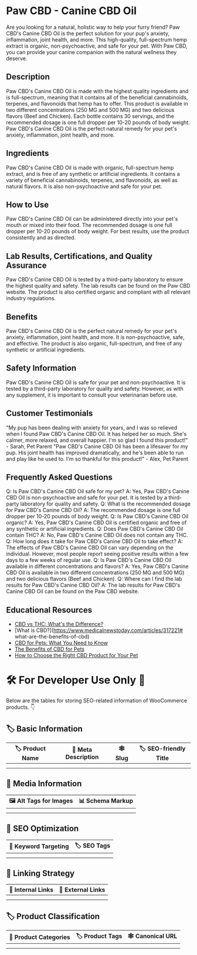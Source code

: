 # Paw CBD - Canine CBD Oil
Are you looking for a natural, holistic way to help your furry friend? Paw CBD's Canine CBD Oil is the perfect solution for your pup's anxiety, inflammation, joint health, and more. This high-quality, full-spectrum hemp extract is organic, non-psychoactive, and safe for your pet. With Paw CBD, you can provide your canine companion with the natural wellness they deserve.
## Description
Paw CBD's Canine CBD Oil is made with the highest quality ingredients and is full-spectrum, meaning that it contains all of the beneficial cannabinoids, terpenes, and flavonoids that hemp has to offer. This product is available in two different concentrations (250 MG and 500 MG) and two delicious flavors (Beef and Chicken). Each bottle contains 30 servings, and the recommended dosage is one full dropper per 10-20 pounds of body weight. Paw CBD's Canine CBD Oil is the perfect natural remedy for your pet's anxiety, inflammation, joint health, and more.
## Ingredients
Paw CBD's Canine CBD Oil is made with organic, full-spectrum hemp extract, and is free of any synthetic or artificial ingredients. It contains a variety of beneficial cannabinoids, terpenes, and flavonoids, as well as natural flavors. It is also non-psychoactive and safe for your pet.
## How to Use
Paw CBD's Canine CBD Oil can be administered directly into your pet's mouth or mixed into their food. The recommended dosage is one full dropper per 10-20 pounds of body weight. For best results, use the product consistently and as directed.
## Lab Results, Certifications, and Quality Assurance
Paw CBD's Canine CBD Oil is tested by a third-party laboratory to ensure the highest quality and safety. The lab results can be found on the Paw CBD website. The product is also certified organic and compliant with all relevant industry regulations.
## Benefits
Paw CBD's Canine CBD Oil is the perfect natural remedy for your pet's anxiety, inflammation, joint health, and more. It is non-psychoactive, safe, and effective. The product is also organic, full-spectrum, and free of any synthetic or artificial ingredients.
## Safety Information
Paw CBD's Canine CBD Oil is safe for your pet and non-psychoactive. It is tested by a third-party laboratory for quality and safety. However, as with any supplement, it is important to consult your veterinarian before use.
## Customer Testimonials
"My pup has been dealing with anxiety for years, and I was so relieved when I found Paw CBD's Canine CBD Oil. It has helped her so much. She's calmer, more relaxed, and overall happier. I'm so glad I found this product!" - Sarah, Pet Parent
"Paw CBD's Canine CBD Oil has been a lifesaver for my pup. His joint health has improved dramatically, and he's been able to run and play like he used to. I'm so thankful for this product!" - Alex, Pet Parent
## Frequently Asked Questions
Q: Is Paw CBD's Canine CBD Oil safe for my pet?
A: Yes, Paw CBD's Canine CBD Oil is non-psychoactive and safe for your pet. It is tested by a third-party laboratory for quality and safety.
Q: What is the recommended dosage for Paw CBD's Canine CBD Oil?
A: The recommended dosage is one full dropper per 10-20 pounds of body weight.
Q: Is Paw CBD's Canine CBD Oil organic?
A: Yes, Paw CBD's Canine CBD Oil is certified organic and free of any synthetic or artificial ingredients.
Q: Does Paw CBD's Canine CBD Oil contain THC?
A: No, Paw CBD's Canine CBD Oil does not contain any THC.
Q: How long does it take for Paw CBD's Canine CBD Oil to take effect?
A: The effects of Paw CBD's Canine CBD Oil can vary depending on the individual. However, most people report seeing positive results within a few days to a few weeks of regular use.
Q: Is Paw CBD's Canine CBD Oil available in different concentrations and flavors?
A: Yes, Paw CBD's Canine CBD Oil is available in two different concentrations (250 MG and 500 MG) and two delicious flavors (Beef and Chicken).
Q: Where can I find the lab results for Paw CBD's Canine CBD Oil?
A: The lab results for Paw CBD's Canine CBD Oil can be found on the Paw CBD website.
## Educational Resources
- [CBD vs THC: What's the Difference?](https://www.healthline.com/health/cbd-vs-thc)
- [What is CBD?](https://www.medicalnewstoday.com/articles/317221# what-are-the-benefits-of-cbd)
- [CBD for Pets: What You Need to Know](https://www.cbdforpets.org/cbd-for-pets/)
- [The Benefits of CBD for Pets](https://www.honestpaws.com/blogs/pet-care/cbd-for-pets)
- [How to Choose the Right CBD Product for Your Pet](https://www.cannabissupplementsforpets.com/choosing-the-right-cbd-product-for-your-pet/)
# 🛠️ For Developer Use Only 🔐

Below are the tables for storing SEO-related information of WooCommerce products. 👇

## 🏷️ Basic Information 

| 🏷️ Product Name | 📝 Meta Description | 🕸️ Slug | 🏷️ SEO-friendly Title |
| -------------- | ------------------ | ------ | ---------------------- |
|                |                    |        |                        |
|                |                    |        |                        |

## 📸 Media Information

| 🖼️ Alt Tags for Images | 📊 Schema Markup |
| --------------------- | --------------- |
|                       |                 |
|                       |                 |

## 🔎 SEO Optimization

| 🎯 Keyword Targeting | 🏷️ SEO Tags |
| ------------------- | ---------- |
|                     |            |
|                     |            |

## 🔗 Linking Strategy 

| 🔗 Internal Links | 🔗 External Links |
| ---------------- | ---------------- |
|                  |                  |
|                  |                  |

## 🏷️ Product Classification 

| 📂 Product Categories | 🏷️ Product Tags | 🕸️ Canonical URL |
| ------------------ | ------------ | ------------- |
|                    |              |               |
|                    |              |               |
